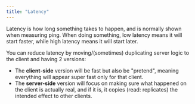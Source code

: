 ```yaml
---
title: "Latency"
---
```


Latency is how long something takes to happen, and is normally shown when measuring ping. When doing something, low latency means it will start faster, while high latency means it will start later.

You can reduce latency by moving/(sometimes) duplicating server logic to the client and having 2 versions:

-   The **client-side** version will be fast but also be "pretend", meaning everything will appear super fast only for that client.
-   The **server-side** version will focus on making sure what happened on the client is actually real, and if it is, it copies (read: replicates) the intended effect to other clients.
